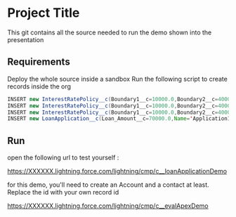 
# Project Title

This git contains all the source needed to run the demo shown into the presentation 






## Requirements 

Deploy the whole source inside a sandbox
Run the following script to create records inside the org

```java
INSERT new InterestRatePolicy__c(Boundary1__c=10000.0,Boundary2__c=40000.0,Boundary3__c=60000.0,Boundary4__c=500000.0,number__c=5.0,rate1__c=5.0,rate2__c=6.0,rate3__c=7.0,Name='Short Term');
INSERT new InterestRatePolicy__c(Boundary1__c=10000.0,Boundary2__c=40000.0,Boundary3__c=70000.0,Boundary4__c=500000.0,number__c=10.0,rate1__c=5.5,rate2__c=6.7,rate3__c=7.5,Name='Medium Term');
INSERT new InterestRatePolicy__c(Boundary1__c=10000.0,Boundary2__c=40000.0,Boundary3__c=60000.0,Boundary4__c=500000.0,number__c=15.0,rate1__c=6.5,rate2__c=7.7,rate3__c=8.8,Name='Long Term');
INSERT new LoanApplication__c(Loan_Amount__c=70000.0,Name='Application1');
```


## Run

open the following url to test yourself :

https://XXXXXX.lightning.force.com/lightning/cmp/c__loanApplicationDemo

for this demo, you'll need to create an Account and a contact at least. Replace the id with your own record id

https://XXXXXX.lightning.force.com/lightning/cmp/c__evalApexDemo
